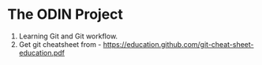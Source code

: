# The ODIN Project

1. Learning Git and Git workflow.
2. Get git cheatsheet from - https://education.github.com/git-cheat-sheet-education.pdf